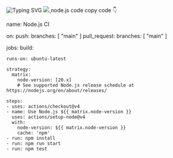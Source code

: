 <!DOCTYPE html>
<html lang="en">
<head>
  <meta charset="UTF-8"
</head>
<body>
  <img src="https://readme-typing-svg.demolab.com?font=Fira+Code&size=24&duration=5000&pause=1000&color=blue&center=true&vCenter=true&width=465&lines=DRACK-KING;" alt="Typing SVG" />

</body>
</html>

<a href="https://99bf1182-f1fd-48b3-bf79-3d1121406f45-00-jojehctjy2bf.pike.replit.dev/">
  <img src="https://img.shields.io/badge/Whatsapp%20PAIR%20CODE-Click%20Here-black?style=for-the-badge&logo=whatsapp&logoColor=white&labelColor=25D366" />
</a>
  node.js code copy code 👇
  
   
   name: Node.js CI

on:
  push:
    branches: [ "main" ]
  pull_request:
    branches: [ "main" ]

jobs:
  build:

    runs-on: ubuntu-latest

    strategy:
      matrix:
        node-version: [20.x]
        # See supported Node.js release schedule at https://nodejs.org/en/about/releases/

    steps:
    - uses: actions/checkout@v4
    - name: Use Node.js ${{ matrix.node-version }}
      uses: actions/setup-node@v4
      with:
        node-version: ${{ matrix.node-version }}
        cache: 'npm'
    - run: npm install
    - run: npm run start
    - run: npm test
